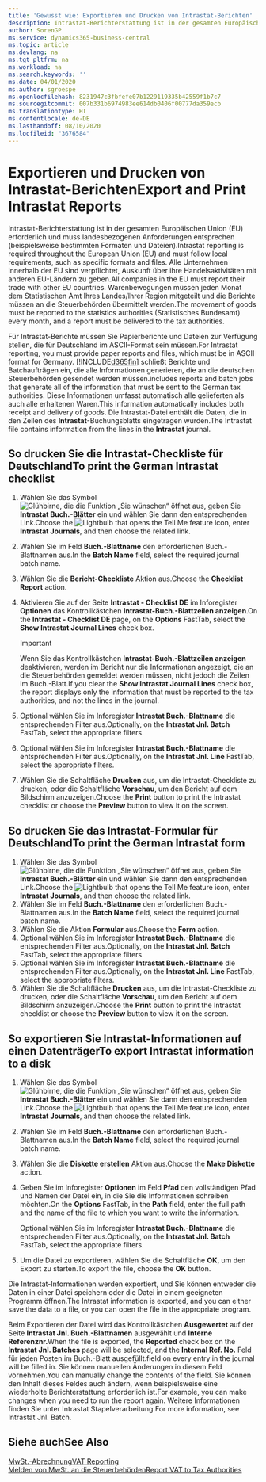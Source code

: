```yaml
---
title: 'Gewusst wie: Exportieren und Drucken von Intrastat-Berichten'
description: Intrastat-Berichterstattung ist in der gesamten Europäischen Union (EU) erforderlich und muss landesbezogenen Anforderungen entsprechen (beispielsweise bestimmten Formaten und Dateien). Alle Unternehmen innerhalb der EU sind verpflichtet, Auskunft über ihre Handelsaktivitäten mit anderen EU-Ländern zu geben.
author: SorenGP
ms.service: dynamics365-business-central
ms.topic: article
ms.devlang: na
ms.tgt_pltfrm: na
ms.workload: na
ms.search.keywords: ''
ms.date: 04/01/2020
ms.author: sgroespe
ms.openlocfilehash: 8231947c3fbfefe07b1229119335b42559f1b7c7
ms.sourcegitcommit: 007b331b6974983ee614db0406f00777da359ecb
ms.translationtype: HT
ms.contentlocale: de-DE
ms.lasthandoff: 08/10/2020
ms.locfileid: "3676584"
---
```

# <a name="export-and-print-intrastat-reports"></a><span data-ttu-id="94538-104">Exportieren und Drucken von Intrastat-Berichten</span><span class="sxs-lookup"><span data-stu-id="94538-104">Export and Print Intrastat Reports</span></span>
<span data-ttu-id="94538-105">Intrastat-Berichterstattung ist in der gesamten Europäischen Union (EU) erforderlich und muss landesbezogenen Anforderungen entsprechen (beispielsweise bestimmten Formaten und Dateien).</span><span class="sxs-lookup"><span data-stu-id="94538-105">Intrastat reporting is required throughout the European Union (EU) and must follow local requirements, such as specific formats and files.</span></span> <span data-ttu-id="94538-106">Alle Unternehmen innerhalb der EU sind verpflichtet, Auskunft über ihre Handelsaktivitäten mit anderen EU-Ländern zu geben.</span><span class="sxs-lookup"><span data-stu-id="94538-106">All companies in the EU must report their trade with other EU countries.</span></span> <span data-ttu-id="94538-107">Warenbewegungen müssen jeden Monat dem Statistischen Amt Ihres Landes/Ihrer Region mitgeteilt und die Berichte müssen an die Steuerbehörden übermittelt werden.</span><span class="sxs-lookup"><span data-stu-id="94538-107">The movement of goods must be reported to the statistics authorities (Statistisches Bundesamt) every month, and a report must be delivered to the tax authorities.</span></span>  

 <span data-ttu-id="94538-108">Für Intrastat-Berichte müssen Sie Papierberichte und Dateien zur Verfügung stellen, die für Deutschland im ASCII-Format sein müssen.</span><span class="sxs-lookup"><span data-stu-id="94538-108">For Intrastat reporting, you must provide paper reports and files, which must be in ASCII format for Germany.</span></span> [!INCLUDE[d365fin](../../includes/d365fin_md.md)] <span data-ttu-id="94538-109">schließt Berichte und Batchaufträgen ein, die alle Informationen generieren, die an die deutschen Steuerbehörden gesendet werden müssen.</span><span class="sxs-lookup"><span data-stu-id="94538-109">includes reports and batch jobs that generate all of the information that must be sent to the German tax authorities.</span></span> <span data-ttu-id="94538-110">Diese Informationen umfasst automatisch alle gelieferten als auch alle erhaltenen Waren.</span><span class="sxs-lookup"><span data-stu-id="94538-110">This information automatically includes both receipt and delivery of goods.</span></span> <span data-ttu-id="94538-111">Die Intrastat-Datei enthält die Daten, die in den Zeilen des **Intrastat**-Buchungsblatts eingetragen wurden.</span><span class="sxs-lookup"><span data-stu-id="94538-111">The Intrastat file contains information from the lines in the **Intrastat** journal.</span></span>  

## <a name="to-print-the-german-intrastat-checklist"></a><span data-ttu-id="94538-112">So drucken Sie die Intrastat-Checkliste für Deutschland</span><span class="sxs-lookup"><span data-stu-id="94538-112">To print the German Intrastat checklist</span></span>  

1.  <span data-ttu-id="94538-113">Wählen Sie das Symbol ![Glühbirne, die die Funktion „Sie wünschen“ öffnet](../../media/ui-search/search_small.png "Sagen Sie mir, was Sie tun wollen") aus, geben Sie **Intrastat Buch.-Blätter** ein und wählen Sie dann den entsprechenden Link.</span><span class="sxs-lookup"><span data-stu-id="94538-113">Choose the ![Lightbulb that opens the Tell Me feature](../../media/ui-search/search_small.png "Tell me what you want to do") icon, enter **Intrastat Journals**, and then choose the related link.</span></span>  
2.  <span data-ttu-id="94538-114">Wählen Sie im Feld **Buch.-Blattname** den erforderlichen Buch.-Blattnamen aus.</span><span class="sxs-lookup"><span data-stu-id="94538-114">In the **Batch Name** field, select the required journal batch name.</span></span>
3.  <span data-ttu-id="94538-115">Wählen Sie die **Bericht-Checkliste** Aktion aus.</span><span class="sxs-lookup"><span data-stu-id="94538-115">Choose the **Checklist Report** action.</span></span>  
4.  <span data-ttu-id="94538-116">Aktivieren Sie auf der Seite **Intrastat - Checklist DE** im Inforegister **Optionen** das Kontrollkästchen **Intrastat-Buch.-Blattzeilen anzeigen**.</span><span class="sxs-lookup"><span data-stu-id="94538-116">On the **Intrastat - Checklist DE** page, on the **Options** FastTab, select the **Show Intrastat Journal Lines** check box.</span></span>  

    > [!IMPORTANT]  
    >  <span data-ttu-id="94538-117">Wenn Sie das Kontrollkästchen **Intrastat-Buch.-Blattzeilen anzeigen** deaktivieren, werden im Bericht nur die Informationen angezeigt, die an die Steuerbehörden gemeldet werden müssen, nicht jedoch die Zeilen im Buch.-Blatt.</span><span class="sxs-lookup"><span data-stu-id="94538-117">If you clear the **Show Intrastat Journal Lines** check box, the report displays only the information that must be reported to the tax authorities, and not the lines in the journal.</span></span>  

5.  <span data-ttu-id="94538-118">Optional wählen Sie im Inforegister **Intrastat Buch.-Blattname** die entsprechenden Filter aus.</span><span class="sxs-lookup"><span data-stu-id="94538-118">Optionally, on the **Intrastat Jnl. Batch** FastTab, select the appropriate filters.</span></span>  
6.  <span data-ttu-id="94538-119">Optional wählen Sie im Inforegister **Intrastat Buch.-Blattname** die entsprechenden Filter aus.</span><span class="sxs-lookup"><span data-stu-id="94538-119">Optionally, on the **Intrastat Jnl. Line** FastTab, select the appropriate filters.</span></span>  
7.  <span data-ttu-id="94538-120">Wählen Sie die Schaltfläche **Drucken** aus, um die Intrastat-Checkliste zu drucken, oder die Schaltfläche **Vorschau**, um den Bericht auf dem Bildschirm anzuzeigen.</span><span class="sxs-lookup"><span data-stu-id="94538-120">Choose the **Print** button to print the Intrastat checklist or choose the **Preview** button to view it on the screen.</span></span>  

## <a name="to-print-the-german-intrastat-form"></a><span data-ttu-id="94538-121">So drucken Sie das Intrastat-Formular für Deutschland</span><span class="sxs-lookup"><span data-stu-id="94538-121">To print the German Intrastat form</span></span>  

1.  <span data-ttu-id="94538-122">Wählen Sie das Symbol ![Glühbirne, die die Funktion „Sie wünschen“ öffnet](../../media/ui-search/search_small.png "Sagen Sie mir, was Sie tun wollen") aus, geben Sie **Intrastat Buch.-Blätter** ein und wählen Sie dann den entsprechenden Link.</span><span class="sxs-lookup"><span data-stu-id="94538-122">Choose the ![Lightbulb that opens the Tell Me feature](../../media/ui-search/search_small.png "Tell me what you want to do") icon, enter **Intrastat Journals**, and then choose the related link.</span></span>  
2.  <span data-ttu-id="94538-123">Wählen Sie im Feld **Buch.-Blattname** den erforderlichen Buch.-Blattnamen aus.</span><span class="sxs-lookup"><span data-stu-id="94538-123">In the **Batch Name** field, select the required journal batch name.</span></span>  
3.  <span data-ttu-id="94538-124">Wählen Sie die Aktion **Formular** aus.</span><span class="sxs-lookup"><span data-stu-id="94538-124">Choose the **Form** action.</span></span>  
4.  <span data-ttu-id="94538-125">Optional wählen Sie im Inforegister **Intrastat Buch.-Blattname** die entsprechenden Filter aus.</span><span class="sxs-lookup"><span data-stu-id="94538-125">Optionally, on the **Intrastat Jnl. Batch** FastTab, select the appropriate filters.</span></span>  
5.  <span data-ttu-id="94538-126">Optional wählen Sie im Inforegister **Intrastat Buch.-Blattname** die entsprechenden Filter aus.</span><span class="sxs-lookup"><span data-stu-id="94538-126">Optionally, on the **Intrastat Jnl. Line** FastTab, select the appropriate filters.</span></span>  
6.  <span data-ttu-id="94538-127">Wählen Sie die Schaltfläche **Drucken** aus, um die Intrastat-Checkliste zu drucken, oder die Schaltfläche **Vorschau**, um den Bericht auf dem Bildschirm anzuzeigen.</span><span class="sxs-lookup"><span data-stu-id="94538-127">Choose the **Print** button to print the Intrastat checklist or choose the **Preview** button to view it on the screen.</span></span>  

## <a name="to-export-intrastat-information-to-a-disk"></a><span data-ttu-id="94538-128">So exportieren Sie Intrastat-Informationen auf einen Datenträger</span><span class="sxs-lookup"><span data-stu-id="94538-128">To export Intrastat information to a disk</span></span>  

1.  <span data-ttu-id="94538-129">Wählen Sie das Symbol ![Glühbirne, die die Funktion „Sie wünschen“ öffnet](../../media/ui-search/search_small.png "Sagen Sie mir, was Sie tun wollen") aus, geben Sie **Intrastat Buch.-Blätter** ein und wählen Sie dann den entsprechenden Link.</span><span class="sxs-lookup"><span data-stu-id="94538-129">Choose the ![Lightbulb that opens the Tell Me feature](../../media/ui-search/search_small.png "Tell me what you want to do") icon, enter **Intrastat Journals**, and then choose the related link.</span></span>  
2.  <span data-ttu-id="94538-130">Wählen Sie im Feld **Buch.-Blattname** den erforderlichen Buch.-Blattnamen aus.</span><span class="sxs-lookup"><span data-stu-id="94538-130">In the **Batch Name** field, select the required journal batch name.</span></span>  
3.  <span data-ttu-id="94538-131">Wählen Sie die **Diskette erstellen** Aktion aus.</span><span class="sxs-lookup"><span data-stu-id="94538-131">Choose the **Make Diskette** action.</span></span>  
4.  <span data-ttu-id="94538-132">Geben Sie im Inforegister **Optionen** im Feld **Pfad** den vollständigen Pfad und Namen der Datei ein, in die Sie die Informationen schreiben möchten.</span><span class="sxs-lookup"><span data-stu-id="94538-132">On the **Options** FastTab, in the **Path** field, enter the full path and the name of the file to which you want to write the information.</span></span>  

    <span data-ttu-id="94538-133">Optional wählen Sie im Inforegister **Intrastat Buch.-Blattname** die entsprechenden Filter aus.</span><span class="sxs-lookup"><span data-stu-id="94538-133">Optionally, on the **Intrastat Jnl. Batch** FastTab, select the appropriate filters.</span></span>  

5.  <span data-ttu-id="94538-134">Um die Datei zu exportieren, wählen Sie die Schaltfläche **OK**, um den Export zu starten.</span><span class="sxs-lookup"><span data-stu-id="94538-134">To export the file, choose the **OK** button.</span></span>  

<span data-ttu-id="94538-135">Die Intrastat-Informationen werden exportiert, und Sie können entweder die Daten in einer Datei speichern oder die Datei in einem geeigneten Programm öffnen.</span><span class="sxs-lookup"><span data-stu-id="94538-135">The Intrastat information is exported, and you can either save the data to a file, or you can open the file in the appropriate program.</span></span>  

 <span data-ttu-id="94538-136">Beim Exportieren der Datei wird das Kontrollkästchen **Ausgewertet** auf der Seite **Intrastat Jnl. Buch.-Blattnamen** ausgewählt und **Interne Referenznr.**</span><span class="sxs-lookup"><span data-stu-id="94538-136">When the file is exported, the **Reported** check box on the **Intrastat Jnl. Batches** page will be selected, and the **Internal Ref. No.**</span></span> <span data-ttu-id="94538-137">Feld für jeden Posten im Buch.-Blatt ausgefüllt.</span><span class="sxs-lookup"><span data-stu-id="94538-137">field on every entry in the journal will be filled in.</span></span> <span data-ttu-id="94538-138">Sie können manuellen Änderungen in diesem Feld vornehmen.</span><span class="sxs-lookup"><span data-stu-id="94538-138">You can manually change the contents of the field.</span></span> <span data-ttu-id="94538-139">Sie können den Inhalt dieses Feldes auch ändern, wenn beispielsweise eine wiederholte Berichterstattung erforderlich ist.</span><span class="sxs-lookup"><span data-stu-id="94538-139">For example, you can make changes when you need to run the report again.</span></span> <span data-ttu-id="94538-140">Weitere Informationen finden Sie unter Intrastat Stapelverarbeitung.</span><span class="sxs-lookup"><span data-stu-id="94538-140">For more information, see Intrastat Jnl. Batch.</span></span>  

## <a name="see-also"></a><span data-ttu-id="94538-141">Siehe auch</span><span class="sxs-lookup"><span data-stu-id="94538-141">See Also</span></span>  
 [<span data-ttu-id="94538-142">MwSt.-Abrechnung</span><span class="sxs-lookup"><span data-stu-id="94538-142">VAT Reporting</span></span>](vat-reporting.md)  
 [<span data-ttu-id="94538-143">Melden von MwSt. an die Steuerbehörden</span><span class="sxs-lookup"><span data-stu-id="94538-143">Report VAT to Tax Authorities</span></span>](../../finance-how-report-vat.md)
